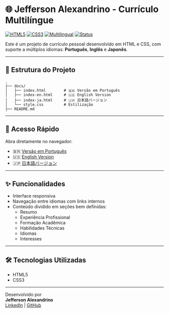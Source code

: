 # 🌐 Jefferson Alexandrino - Currículo Multilíngue

[![HTML5](https://img.shields.io/badge/Feito%20com-HTML5-orange?logo=html5&logoColor=white)](https://developer.mozilla.org/en-US/docs/Web/HTML)
[![CSS3](https://img.shields.io/badge/Estilizado%20com-CSS3-blue?logo=css3&logoColor=white)](https://developer.mozilla.org/en-US/docs/Web/CSS)
[![Multilingual](https://img.shields.io/badge/Suporte-Multil%C3%ADngue-green)](#)
[![Status](https://img.shields.io/badge/Status-Completo-brightgreen)](#)

Este é um projeto de currículo pessoal desenvolvido em HTML e CSS, com suporte a múltiplos idiomas: **Português**, **Inglês** e **Japonês**.

---

## 📁 Estrutura do Projeto

```
.
├── docs/
│   ├── index.html        # 🇧🇷 Versão em Português
│   ├── index-en.html     # 🇺🇸 English Version
│   ├── index-ja.html     # 🇯🇵 日本語バージョン
│   └── style.css         # Estilização 
├── README.md
```

---

## 🚀 Acesso Rápido

Abra diretamente no navegador:

- 🇧🇷 [Versão em Português](https://jeffalexandrino.github.io/CurriculumVitae/)
- 🇺🇸 [English Version](https://jeffalexandrino.github.io/CurriculumVitae/index_en.html)
- 🇯🇵 [日本語バージョン](https://jeffalexandrino.github.io/CurriculumVitae/index_jp.html)

---

## ✨ Funcionalidades

- Interface responsiva
- Navegação entre idiomas com links internos
- Conteúdo dividido em seções bem definidas:
  - Resumo
  - Experiência Profissional
  - Formação Acadêmica
  - Habilidades Técnicas
  - Idiomas
  - Interesses

---

## 🛠 Tecnologias Utilizadas

- HTML5
- CSS3

---

Desenvolvido  por  
**Jefferson Alexandrino**  
[LinkedIn](https://www.linkedin.com/in/jeffersonalexandrino) | [GitHub](https://github.com/JeffAlexandrino)
